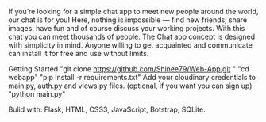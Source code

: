 If you’re looking for a simple chat app to meet new people around the world, our chat is for you! Here, nothing is impossible — find new friends, share images, have fun and of course discuss your working projects. With this chat you can meet thousands of people. The Chat app concept is designed with simplicity in mind. Anyone willing to get acquainted and communicate can install it for free and use without limits.


Getting Started 
"git clone https://github.com/Shinee79/Web-App.git "
"cd webapp"
"pip install -r requirements.txt"
Add your cloudinary credentials to main.py, auth.py and views.py files. (optional, if you want you can sign up)
"python main.py"

Bulid with:
Flask, HTML, CSS3, JavaScript, Botstrap, SQLite.
